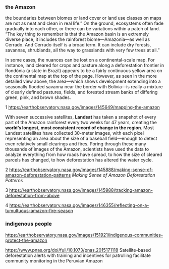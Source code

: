 
### the Amazon
the boundaries between biomes or land cover or land use classes on maps are not as neat and clean in real life.”
On the ground, ecosystems often fade gradually into each other, or there can be variations within a patch of land. “The key thing to remember is that the Amazon basin is an extremely diverse place, it includes the rainforest biome—Amazonia—as well as Cerrado. And Cerrado itself is a broad term. It can include dry forests, savannas, shrublands, all the way to grasslands with very few trees at all.”

In some cases, the nuances can be lost on a continental-scale map. For instance, land cleared for crops and pasture along a deforestation frontier in Rondônia (a state in Brazil) appears to be a fairly continuous yellow area on the continental map at the top of the page. However, as seen in the more detailed view above, the area—which shows development extending into a seasonally flooded savanna near the border with Bolivia—is really a mixture of clearly defined pastures, fields, and forested stream banks of differing green, pink, and brown shades.

1 https://earthobservatory.nasa.gov/images/145649/mapping-the-amazon 

With seven successive satellites, **Landsat** has taken a snapshot of every part of the Amazon rainforest every two weeks for 47 years, creating the **world’s longest, most consistent record of change in the region**. Most Landsat satellites have collected 30-meter images, with each pixel representing an area about the size of a baseball field—enough to detect even relatively small clearings and fires. Poring through these many thousands of images of the Amazon, scientists have used the data to analyze everything from how roads have spread, to how the size of cleared parcels has changed, to how deforestation has altered the water cycle.

2 https://earthobservatory.nasa.gov/images/145888/making-sense-of-amazon-deforestation-patterns *Making Sense of Amazon Deforestation Patterns*

3 https://earthobservatory.nasa.gov/images/145988/tracking-amazon-deforestation-from-above

4 https://earthobservatory.nasa.gov/images/146355/reflecting-on-a-tumultuous-amazon-fire-season

### indigenous people
https://earthobservatory.nasa.gov/images/151921/indigenous-communities-protect-the-amazon

https://www.pnas.org/doi/full/10.1073/pnas.2015171118 Satellite-based deforestation alerts with training and incentives for patrolling facilitate community monitoring in the Peruvian Amazon
